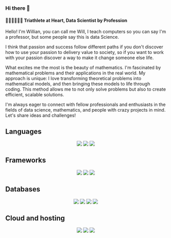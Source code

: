 ### Hi there 👋

#### 🚴‍♂️🏊‍♂️🏃‍♂️ Triathlete at Heart, Data Scientist by Profession

Hello! I'm Willian, you can call me Will, I teach computers so you can say I'm a professor, but some people say this is data Science.

I think that passion and success follow different paths if you don't discover how to use your passion to delivery value to society, so if you want to work with your passion discover a way to make it change someone else life.

What excites me the most is the beauty of mathematics. I'm fascinated by mathematical problems and their applications in the real world. My approach is unique: I love transforming theoretical problems into mathematical models, and then bringing these models to life through coding. This method allows me to not only solve problems but also to create efficient, scalable solutions.

I'm always eager to connect with fellow professionals and enthusiasts in the fields of data science, mathematics, and people with crazy projects in mind. Let's share ideas and challenges!
## Languages

<div align=center>
  <img src="https://img.shields.io/badge/Python-3776AB?style=for-the-badge&logo=python&logoColor=white" />
  <img src="https://img.shields.io/badge/Node.js-43853D?style=for-the-badge&logo=node.js&logoColor=white" />
  <img src="https://img.shields.io/badge/R-276DC3?style=for-the-badge&logo=r&logoColor=white" />
</div>

## Frameworks

<div align=center>
  <img src="https://img.shields.io/badge/Django-092E20?style=for-the-badge&logo=django&logoColor=white" />
  <img src="https://img.shields.io/badge/Flask-000000?style=for-the-badge&logo=flask&logoColor=white" />
  <img src="https://img.shields.io/badge/TensorFlow-FF6F00?style=for-the-badge&logo=tensorflow&logoColor=white" />
</div>

## Databases

<div align=center>
  <img src="https://img.shields.io/badge/MySQL-00000F?style=for-the-badge&logo=mysql&logoColor=white" />
  <img src="https://img.shields.io/badge/PostgreSQL-316192?style=for-the-badge&logo=postgresql&logoColor=white" />
  <img src="https://img.shields.io/badge/MongoDB-4EA94B?style=for-the-badge&logo=mongodb&logoColor=white" />
  <img src="https://img.shields.io/badge/SQLite-07405E?style=for-the-badge&logo=sqlite&logoColor=white" />
</div>

## Cloud and hosting

<div align=center>
  <img src="https://img.shields.io/badge/Heroku-430098?style=for-the-badge&logo=heroku&logoColor=white" />
  <img src="https://img.shields.io/badge/Amazon_AWS-FF9900?style=for-the-badge&logo=amazonaws&logoColor=white" />
  <img src="https://img.shields.io/badge/Vercel-000000?style=for-the-badge&logo=vercel&logoColor=white" />
</div>
